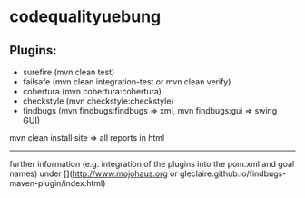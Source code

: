# codequalityuebung

## Plugins:
+ surefire (mvn clean test)
+ failsafe (mvn clean integration-test or mvn clean verify)
+ cobertura (mvn cobertura:cobertura)
+ checkstyle (mvn checkstyle:checkstyle)
+ findbugs (mvn findbugs:findbugs => xml, mvn findbugs:gui => swing GUI)

mvn clean install site => all reports in html

------------------------------------

further information (e.g. integration of the plugins into the pom.xml and goal names) under [](http://www.mojohaus.org or gleclaire.github.io/findbugs-maven-plugin/index.html)
